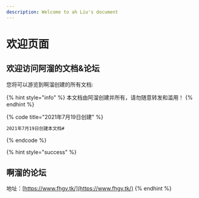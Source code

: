 ```yaml
---
description: Welcome to ah Liu's document
---
```


# 欢迎页面

## 欢迎访问阿溜的文档&论坛

您将可以游览到啊溜创建的所有文档:

{% hint style="info" %}
&#x20;本文档由阿溜创建并所有，请勿随意转发和滥用！
{% endhint %}

{% code title="2021年7月19日创建" %}
```bash
2021年7月19日创建本文档#
```
{% endcode %}

{% hint style="success" %}
## 啊溜的论坛

地址：[https://www.fhgv.tk/](https://www.fhgv.tk/)
{% endhint %}

